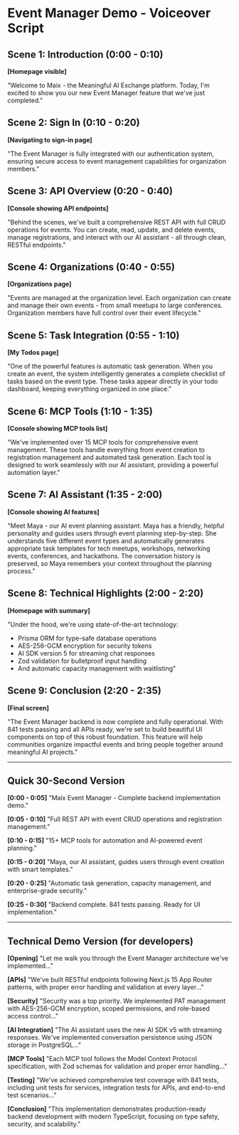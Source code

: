 # Event Manager Demo - Voiceover Script

## Scene 1: Introduction (0:00 - 0:10)
**[Homepage visible]**

"Welcome to Maix - the Meaningful AI Exchange platform. Today, I'm excited to show you our new Event Manager feature that we've just completed."

## Scene 2: Sign In (0:10 - 0:20)
**[Navigating to sign-in page]**

"The Event Manager is fully integrated with our authentication system, ensuring secure access to event management capabilities for organization members."

## Scene 3: API Overview (0:20 - 0:40)
**[Console showing API endpoints]**

"Behind the scenes, we've built a comprehensive REST API with full CRUD operations for events. You can create, read, update, and delete events, manage registrations, and interact with our AI assistant - all through clean, RESTful endpoints."

## Scene 4: Organizations (0:40 - 0:55)
**[Organizations page]**

"Events are managed at the organization level. Each organization can create and manage their own events - from small meetups to large conferences. Organization members have full control over their event lifecycle."

## Scene 5: Task Integration (0:55 - 1:10)
**[My Todos page]**

"One of the powerful features is automatic task generation. When you create an event, the system intelligently generates a complete checklist of tasks based on the event type. These tasks appear directly in your todo dashboard, keeping everything organized in one place."

## Scene 6: MCP Tools (1:10 - 1:35)
**[Console showing MCP tools list]**

"We've implemented over 15 MCP tools for comprehensive event management. These tools handle everything from event creation to registration management and automated task generation. Each tool is designed to work seamlessly with our AI assistant, providing a powerful automation layer."

## Scene 7: AI Assistant (1:35 - 2:00)
**[Console showing AI features]**

"Meet Maya - our AI event planning assistant. Maya has a friendly, helpful personality and guides users through event planning step-by-step. She understands five different event types and automatically generates appropriate task templates for tech meetups, workshops, networking events, conferences, and hackathons. The conversation history is preserved, so Maya remembers your context throughout the planning process."

## Scene 8: Technical Highlights (2:00 - 2:20)
**[Homepage with summary]**

"Under the hood, we're using state-of-the-art technology: 
- Prisma ORM for type-safe database operations
- AES-256-GCM encryption for security tokens
- AI SDK version 5 for streaming chat responses
- Zod validation for bulletproof input handling
- And automatic capacity management with waitlisting"

## Scene 9: Conclusion (2:20 - 2:35)
**[Final screen]**

"The Event Manager backend is now complete and fully operational. With 841 tests passing and all APIs ready, we're set to build beautiful UI components on top of this robust foundation. This feature will help communities organize impactful events and bring people together around meaningful AI projects."

---

## Quick 30-Second Version

**[0:00 - 0:05]** "Maix Event Manager - Complete backend implementation demo."

**[0:05 - 0:10]** "Full REST API with event CRUD operations and registration management."

**[0:10 - 0:15]** "15+ MCP tools for automation and AI-powered event planning."

**[0:15 - 0:20]** "Maya, our AI assistant, guides users through event creation with smart templates."

**[0:20 - 0:25]** "Automatic task generation, capacity management, and enterprise-grade security."

**[0:25 - 0:30]** "Backend complete. 841 tests passing. Ready for UI implementation."

---

## Technical Demo Version (for developers)

**[Opening]** "Let me walk you through the Event Manager architecture we've implemented..."

**[APIs]** "We've built RESTful endpoints following Next.js 15 App Router patterns, with proper error handling and validation at every layer..."

**[Security]** "Security was a top priority. We implemented PAT management with AES-256-GCM encryption, scoped permissions, and role-based access control..."

**[AI Integration]** "The AI assistant uses the new AI SDK v5 with streaming responses. We've implemented conversation persistence using JSON storage in PostgreSQL..."

**[MCP Tools]** "Each MCP tool follows the Model Context Protocol specification, with Zod schemas for validation and proper error handling..."

**[Testing]** "We've achieved comprehensive test coverage with 841 tests, including unit tests for services, integration tests for APIs, and end-to-end test scenarios..."

**[Conclusion]** "This implementation demonstrates production-ready backend development with modern TypeScript, focusing on type safety, security, and scalability."